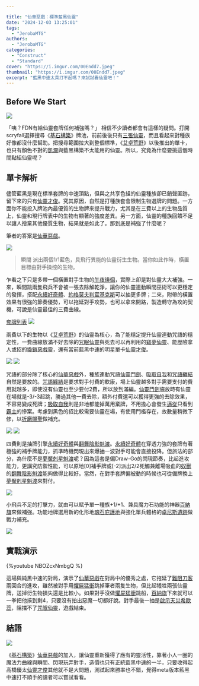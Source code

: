 ```yaml
---

title: "仙華惡戲：標準藍黑仙靈"
date: "2024-12-03 13:25:01"
tags:
  - "JerobaMTG"
authors:
  - "JerobaMTG"
categories:
  - "Construct"
  - "Standard"
cover: "https://i.imgur.com/00Endd7.jpeg"
thumbnail: "https://i.imgur.com/00Endd7.jpeg"
excerpt: "藍黑中速太貴打不起嗎？來試試看仙靈吧！"
---
```


## Before We Start

![](https://i.imgur.com/00Endd7.jpeg)

「咦？FDN有給仙靈套牌任何補強嗎？」
相信不少讀者都會有這樣的疑問。打開scryfall選擇搜尋《[基石構築](https://scryfall.com/sets/fdn?as=grid&order=set)》牌池，前前後後只有[三張仙靈](https://scryfall.com/search?as=grid&order=name&q=type%3Afaerie+%28game%3Apaper%29+legal%3Astandard+set%3Afdn)，而且看起來對種族好像都沒什麼幫助。把搜尋範圍拉大到整個標準，《[艾卓荒野](https://scryfall.com/sets/woe?as=grid&order=set)》以後推出的單卡，也只有顏色不對的[凱瀾](https://scryfall.com/search?as=grid&order=name&q=kellan+%28type%3Acreature+type%3Alegendary%29+%28game%3Apaper%29+legal%3Astandard)與藍黑構築不太能用的仙靈。所以，究竟為什麼要挑這個時間點組仙靈呢？


## 單卡解析

儘管藍黑是現在標準套牌的中速頂點，但與之共享色組的仙靈種族卻已銷聲匿跡，留下來的只有[仙靈才俊](https://scryfall.com/card/mom/58/faerie-mastermind)。究其原因，自然是打種族套會限制生物選牌的問題。一方面你不能投入牌池內最優質的生物牌來提升戰力，尤其是在三費以上的生物品質上，仙靈和現行牌表中的生物有顯著的強度差異。另一方面，仙靈的種族回饋不足以讓人捨棄其他優質生物，結果就是如此了。那到底是補強了什麼呢？

筆者的答案是[仙華惡戲](https://scryfall.com/card/fdn/38/faebloom-trick)。

![](https://i.imgur.com/Qct399E.png)
>瞬間
>派出兩個1/1藍色，具飛行異能的仙靈衍生生物。當你如此作時，橫置目標由對手操控的生物。

乍看之下只是多帶一個橫置對手生物的[午夜徘徊](https://scryfall.com/card/c14/80/midnight-haunting)，實際上卻是對仙靈大大補強。一來，瞬間跳兩隻飛兵不會被一張去除解乾淨，讓你的仙靈連動瞬間巫術可以更穩定的發揮，搭配[永續好奇體](https://scryfall.com/card/dsk/51/enduring-curiosity)、[約格莫夫判官基克斯](https://scryfall.com/card/bro/95/gix-yawgmoth-praetor)可以抽更多牌；二來，附帶的橫置效果有很強的節奏優勢，可以拖延對手攻勢，也可以拿來開路，製造轉守為攻的契機，可說是仙靈最佳的三費曲線。

[套牌列表](https://www.mtggoldfish.com/deck/6781176#paper)
![](https://i.imgur.com/H4lZboe.png)


兩費以下的生物以《[艾卓荒野](https://scryfall.com/sets/woe?as=grid&order=set)》的仙靈為核心，為了能穩定提升仙靈連動咒語的穩定性，一費曲線放滿不好去除的[咒眠仙靈](https://scryfall.com/card/woe/66/sleep-cursed-faerie)與死去可以再利用的[竊夢仙靈](https://scryfall.com/card/woe/89/faerie-dreamthief)、能歷險拿人或招的[撬鎖惡戲靈](https://scryfall.com/card/woe/64/picklock-prankster-free-the-fae)，還有當前藍黑中速的明星單卡[仙靈才俊](https://scryfall.com/card/mom/58/faerie-mastermind)。

![](https://i.imgur.com/J7Tt3O9.png)
![](https://i.imgur.com/tmZ1rkI.png)

咒語的部分除了核心的[仙華惡戲](https://scryfall.com/card/fdn/38/faebloom-trick)外，種族連動咒語[仙靈鬥劍](https://scryfall.com/card/woe/90/faerie-fencing)、[吸取自我](https://scryfall.com/card/woe/86/ego-drain)和[咒語纏結](https://scryfall.com/card/woe/69/spell-stutter)自然是要放的。[咒語纏結](https://scryfall.com/card/woe/69/spell-stutter)是要求對手付費的軟康，場上仙靈越多對手需要支付的費用就越多，即使沒有仙靈也至少要付2費，所以放到滿編。[仙靈鬥劍](https://scryfall.com/card/woe/90/faerie-fencing)施放時有仙靈在場就是-3/-3起跳，勝過其他一費去除，額外付費還可以獲得更強的去除效果，不容易變成死牌；[吸取自我](https://scryfall.com/card/woe/86/ego-drain)則是非地都能掉萬用棄牌，不用擔心會發生[逼從](https://scryfall.com/card/fdn/606/duress)只看到[霸主](https://scryfall.com/search?as=grid&order=name&q=overlord+%28game%3Apaper%29+legal%3Astandard+set%3Adsk)的慘案。考慮到黑色的招比較需要仙靈在場，有使用門檻存在，故數量稍微下修，以[折磨賜聖](https://scryfall.com/card/one/81/anoint-with-affliction)做補充。

![](https://i.imgur.com/8BsW80G.png)
![](https://i.imgur.com/k1aDvXH.png)

四費則是抽牌引擎[永續好奇體](https://scryfall.com/card/dsk/51/enduring-curiosity)與[翻舞陰影魁渡](https://scryfall.com/card/one/204/kaito-dancing-shadow)。[永續好奇體](https://scryfall.com/card/dsk/51/enduring-curiosity)在穿透力強的套牌有著極強的補手牌能力，抓準時機閃現出來爆抽一波對手可能會直接投降。但旅法的部分，為什麼不是[夢魘剋星魁渡](https://scryfall.com/card/dsk/220/kaito-bane-of-nightmares)呢？因為這套是偏Draw-Go的閃現節奏，比起進攻能力，更講究防禦性能，可以原地[0]補手牌或[-2]派出2/2死觸兼離場吸血的[奴獸](https://scryfall.com/card/tone/8/drone)的[翻舞陰影魁渡](https://scryfall.com/card/one/204/kaito-dancing-shadow)能夠做得比較好。當然，在對手套牌偏被動的時候也可從備牌換上[夢魘剋星魁渡](https://scryfall.com/card/dsk/220/kaito-bane-of-nightmares)來對付。

![](https://i.imgur.com/QweHg3I.png)

小飛兵不足的打擊力，就由可以賦予單一種族+1/+1、兼具魔力石功能的神器[百納旗](https://scryfall.com/card/blb/247/patchwork-banner)來做補強。功能地牌選用新的化形地[魂石庇護地](https://scryfall.com/card/fdn/133/soulstone-sanctuary)與強化單兵體格的[卓尼斯遺跡](https://scryfall.com/card/mat/50/drannith-ruins)做戰力補充。

![](https://i.imgur.com/XvtdHOg.png)

## 實戰演示

{%youtube NBOZcxNmbgQ %}

這場與純黑中速的對局，演示了[仙華惡戲](https://scryfall.com/card/fdn/38/faebloom-trick)在對局中的優秀之處，它拖延了[難阻刀客](https://scryfall.com/card/dsk/119/unstoppable-slasher)兩回合的進攻，雖然被對手用[懼屍猛衝](https://scryfall.com/card/otj/104/rush-of-dread)跳掉筆者兩隻生物，但比起犧牲兩張仙靈牌，送掉衍生物損失還是比較小。如果對手沒做[懼屍猛衝](https://scryfall.com/card/otj/104/rush-of-dread)跳船，[百納旗](https://scryfall.com/card/blb/247/patchwork-banner)下來就可以一拳把他揍到剩4，只要沒有拍出惡魔一切都好說。對手最後一抽是[啟示天災希歐蕊](https://scryfall.com/card/dmu/107/sheoldred-the-apocalypse)，阻擋不了[咒眠仙靈](https://scryfall.com/card/woe/66/sleep-cursed-faerie)，遊戲結束。

## 結語

![](https://i.imgur.com/VFAGQkk.png)

《[基石構築](https://scryfall.com/sets/fdn?as=grid&order=set)》[仙華惡戲](https://scryfall.com/card/fdn/38/faebloom-trick)的加入，讓仙靈重新獲得了應有的靈活性，靠著小人一圈的魔法力曲線與瞬間、閃現玩弄對手，造價也只有正統藍黑中速的一半，只要收得起高橋優太[仙靈才俊](https://scryfall.com/card/mom/58/faerie-mastermind)其他就不是大問題，測試起來勝率也不錯，覺得meta版本藍黑中速打不順手的讀者可以嘗試看看。
